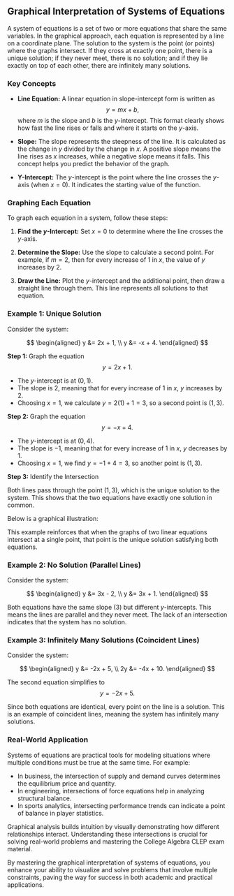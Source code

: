 ## Graphical Interpretation of Systems of Equations

A system of equations is a set of two or more equations that share the same variables. In the graphical approach, each equation is represented by a line on a coordinate plane. The solution to the system is the point (or points) where the graphs intersect. If they cross at exactly one point, there is a unique solution; if they never meet, there is no solution; and if they lie exactly on top of each other, there are infinitely many solutions.

### Key Concepts

- **Line Equation:** A linear equation in slope-intercept form is written as
$$
y = mx + b,
$$
where $m$ is the slope and $b$ is the $y$-intercept. This format clearly shows how fast the line rises or falls and where it starts on the $y$-axis.

- **Slope:** The slope represents the steepness of the line. It is calculated as the change in $y$ divided by the change in $x$. A positive slope means the line rises as $x$ increases, while a negative slope means it falls. This concept helps you predict the behavior of the graph.

- **Y-Intercept:** The $y$-intercept is the point where the line crosses the $y$-axis (when $x=0$). It indicates the starting value of the function.

### Graphing Each Equation

To graph each equation in a system, follow these steps:

1. **Find the $y$-Intercept:** Set $x=0$ to determine where the line crosses the $y$-axis.

2. **Determine the Slope:** Use the slope to calculate a second point. For example, if $m=2$, then for every increase of $1$ in $x$, the value of $y$ increases by $2$.

3. **Draw the Line:** Plot the $y$-intercept and the additional point, then draw a straight line through them. This line represents all solutions to that equation.

### Example 1: Unique Solution

Consider the system:

$$
\begin{aligned}
 y &= 2x + 1, \\
 y &= -x + 4.
\end{aligned}
$$

**Step 1:** Graph the equation
$$
y = 2x + 1.
$$

- The $y$-intercept is at $(0,1)$.
- The slope is $2$, meaning that for every increase of $1$ in $x$, $y$ increases by $2$.
- Choosing $x=1$, we calculate $y = 2(1) + 1 = 3$, so a second point is $(1,3)$.

**Step 2:** Graph the equation
$$
y = -x + 4.
$$

- The $y$-intercept is at $(0,4)$.
- The slope is $-1$, meaning that for every increase of $1$ in $x$, $y$ decreases by $1$.
- Choosing $x=1$, we find $y = -1 + 4 = 3$, so another point is $(1,3)$.

**Step 3:** Identify the Intersection

Both lines pass through the point $(1,3)$, which is the unique solution to the system. This shows that the two equations have exactly one solution in common.

Below is a graphical illustration:

<!-- tikzpicture -->

This example reinforces that when the graphs of two linear equations intersect at a single point, that point is the unique solution satisfying both equations.

### Example 2: No Solution (Parallel Lines)

Consider the system:

$$
\begin{aligned}
 y &= 3x - 2, \\
 y &= 3x + 1.
\end{aligned}
$$

Both equations have the same slope ($3$) but different $y$-intercepts. This means the lines are parallel and they never meet. The lack of an intersection indicates that the system has no solution.

### Example 3: Infinitely Many Solutions (Coincident Lines)

Consider the system:

$$
\begin{aligned}
 y &= -2x + 5, \\
 2y &= -4x + 10.
\end{aligned}
$$

The second equation simplifies to
$$
y = -2x + 5.
$$

Since both equations are identical, every point on the line is a solution. This is an example of coincident lines, meaning the system has infinitely many solutions.

### Real-World Application

Systems of equations are practical tools for modeling situations where multiple conditions must be true at the same time. For example:

- In business, the intersection of supply and demand curves determines the equilibrium price and quantity.
- In engineering, intersections of force equations help in analyzing structural balance.
- In sports analytics, intersecting performance trends can indicate a point of balance in player statistics.

Graphical analysis builds intuition by visually demonstrating how different relationships interact. Understanding these intersections is crucial for solving real-world problems and mastering the College Algebra CLEP exam material.

By mastering the graphical interpretation of systems of equations, you enhance your ability to visualize and solve problems that involve multiple constraints, paving the way for success in both academic and practical applications.